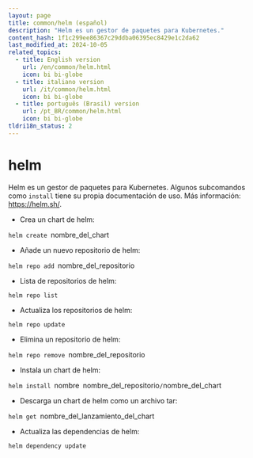 ```yaml
---
layout: page
title: common/helm (español)
description: "Helm es un gestor de paquetes para Kubernetes."
content_hash: 1f1c299ee86367c29ddba06395ec8429e1c2da62
last_modified_at: 2024-10-05
related_topics:
  - title: English version
    url: /en/common/helm.html
    icon: bi bi-globe
  - title: italiano version
    url: /it/common/helm.html
    icon: bi bi-globe
  - title: português (Brasil) version
    url: /pt_BR/common/helm.html
    icon: bi bi-globe
tldri18n_status: 2
---
```

# helm

Helm es un gestor de paquetes para Kubernetes.
Algunos subcomandos como `install` tiene su propia documentación de uso.
Más información: <https://helm.sh/>.

- Crea un chart de helm:

`helm create `<span class="tldr-var badge badge-pill bg-dark-lm bg-white-dm text-white-lm text-dark-dm font-weight-bold">nombre_del_chart</span>

- Añade un nuevo repositorio de helm:

`helm repo add `<span class="tldr-var badge badge-pill bg-dark-lm bg-white-dm text-white-lm text-dark-dm font-weight-bold">nombre_del_repositorio</span>

- Lista de repositorios de helm:

`helm repo list`

- Actualiza los repositorios de helm:

`helm repo update`

- Elimina un repositorio de helm:

`helm repo remove `<span class="tldr-var badge badge-pill bg-dark-lm bg-white-dm text-white-lm text-dark-dm font-weight-bold">nombre_del_repositorio</span>

- Instala un chart de helm:

`helm install `<span class="tldr-var badge badge-pill bg-dark-lm bg-white-dm text-white-lm text-dark-dm font-weight-bold">nombre</span>` `<span class="tldr-var badge badge-pill bg-dark-lm bg-white-dm text-white-lm text-dark-dm font-weight-bold">nombre_del_repositorio</span>`/`<span class="tldr-var badge badge-pill bg-dark-lm bg-white-dm text-white-lm text-dark-dm font-weight-bold">nombre_del_chart</span>

- Descarga un chart de helm como un archivo tar:

`helm get `<span class="tldr-var badge badge-pill bg-dark-lm bg-white-dm text-white-lm text-dark-dm font-weight-bold">nombre_del_lanzamiento_del_chart</span>

- Actualiza las dependencias de helm:

`helm dependency update`
